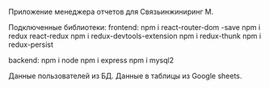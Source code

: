 Приложение менеджера отчетов для Связьинжиниринг М.

Подключенные библиотеки:
frontend:
npm i react-router-dom -save
npm i redux react-redux
npm i redux-devtools-extension
npm i redux-thunk
npm i redux-persist

backend:
npm i node
npm i express
npm i mysql2


Данные пользователей из БД.
Данные в таблицы из Google sheets.